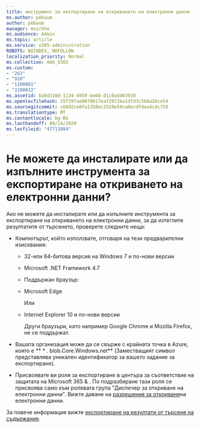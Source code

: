 ```yaml
---
title: инструмент за експортиране на откриването на електронни данни
ms.author: pebaum
author: pebaum
manager: mnirkhe
ms.audience: Admin
ms.topic: article
ms.service: o365-administration
ROBOTS: NOINDEX, NOFOLLOW
localization_priority: Normal
ms.collection: Adm_O365
ms.custom:
- "263"
- "928"
- "1100001"
- "3100022"
ms.assetid: b16d310d-1134-4959-be68-d1c0ad463930
ms.openlocfilehash: 55f29fae0878917eaf2972ba1dfd3c5b8a26ce54
ms.sourcegitcommit: c6692ce0fa1358ec3529e59ca0ecdfdea4cdc759
ms.translationtype: MT
ms.contentlocale: bg-BG
ms.lasthandoff: 09/14/2020
ms.locfileid: "47711084"
---
```

# <a name="cant-install-or-run-the-ediscovery-export-tool"></a>Не можете да инсталирате или да изпълните инструмента за експортиране на откриването на електронни данни?

Ако не можете да инсталирате или да изпълните инструмента за експортиране на откриването на електронни данни, за да изтеглите резултатите от търсенето, проверете следните неща:
  
- Компютърът, който използвате, отговаря на тези предварителни изисквания:

  - 32-или 64-битова версия на Windows 7 и по-нови версии

  - Microsoft .NET Framework 4.7

  - Поддържан браузър:

  - Microsoft Edge

    Или

  - Internet Explorer 10 и по-нови версии

    Други браузъри, като например Google Chrome и Mozilla Firefox, не се поддържат.

- Вашата организация може да се свърже с крайната точка в Azure, която е ** \* . blob.Core.Windows.net** (Заместващият символ представлява уникален идентификатор за вашето задание за експортиране).

- Присвоявате ви роля за експортиране в центъра за съответствие на защитата на Microsoft 365 &amp; . По подразбиране тази роля се присвоява само към ролевата група "Диспечер за откриване на електронни данни". Вижте даване на [разрешения за откриване](https://docs.microsoft.com/microsoft-365/compliance/assign-ediscovery-permissions)на електронни данни.

За повече информация вижте [експортиране на резултати от търсене на съдържание](https://docs.microsoft.com/microsoft-365/compliance/export-search-results).
  